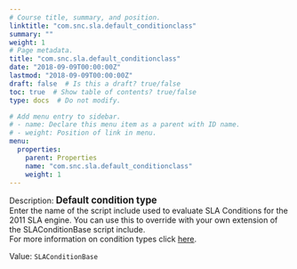 ```yaml
---
# Course title, summary, and position.
linktitle: "com.snc.sla.default_conditionclass"
summary: ""
weight: 1
# Page metadata.
title: "com.snc.sla.default_conditionclass"
date: "2018-09-09T00:00:00Z"
lastmod: "2018-09-09T00:00:00Z"
draft: false  # Is this a draft? true/false
toc: true  # Show table of contents? true/false
type: docs  # Do not modify.

# Add menu entry to sidebar.
# - name: Declare this menu item as a parent with ID name.
# - weight: Position of link in menu.
menu:
  properties:
    parent: Properties
    name: "com.snc.sla.default_conditionclass"
    weight: 1
---
```


Description: <span style="font-weight:bold;font-size: larger">Default condition type<br/></span>
Enter the name of the script include used to evaluate SLA Conditions for the 2011 SLA engine.  You can use this to override with your own extension of the SLAConditionBase script include.<br/>
For more information on condition types click <a href="http://docs.servicenow.com/?context=CSHelp:SLA-condition-rules" target="_blank">here</a>.</div>


Value: `SLAConditionBase`